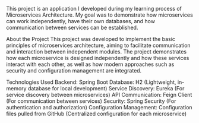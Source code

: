This project is an application I developed during my learning process of Microservices Architecture. My goal was to demonstrate how microservices can work independently, have their own databases, and how communication between services can be established.

About the Project
This project was developed to implement the basic principles of microservices architecture, aiming to facilitate communication and interaction between independent modules. The project demonstrates how each microservice is designed independently and how these services interact with each other, as well as how modern approaches such as security and configuration management are integrated.

Technologies Used
Backend: Spring Boot
Database: H2 (Lightweight, in-memory database for local development)
Service Discovery: Eureka (For service discovery between microservices)
API Communication: Feign Client (For communication between services)
Security: Spring Security (For authentication and authorization)
Configuration Management: Configuration files pulled from GitHub (Centralized configuration for each microservice)

